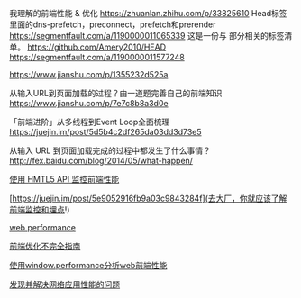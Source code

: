 我理解的前端性能 & 优化
https://zhuanlan.zhihu.com/p/33825610
Head标签里面的dns-prefetch，preconnect，prefetch和prerender
https://segmentfault.com/a/1190000011065339
这是一份与 <head> 部分相关的标签清单。 
https://github.com/Amery2010/HEAD
https://segmentfault.com/a/1190000011577248

https://www.jianshu.com/p/1355232d525a

从输入URL到页面加载的过程？由一道题完善自己的前端知识
https://www.jianshu.com/p/7e7c8b8a3d0e

「前端进阶」从多线程到Event Loop全面梳理
https://juejin.im/post/5d5b4c2df265da03dd3d73e5

从输入 URL 到页面加载完成的过程中都发生了什么事情？
http://fex.baidu.com/blog/2014/05/what-happen/

[使用 HMTL5 API 监控前端性能](https://www.infoq.cn/article/html5-performance-api-monitoring/)

[https://juejin.im/post/5e9052916fb9a03c9843284f](去大厂，你就应该了解前端监控和埋点!)

[web performance](http://kailian.github.io/2017/02/04/web-performance)

[前端优化不完全指南](https://aotu.io/notes/2016/03/16/optimization/)

[使用window.performance分析web前端性能](https://blog.csdn.net/lovenjoe/article/details/80260658)

[发现并解决网络应用性能的问题](https://developers.google.com/web/fundamentals/codelabs/web-perf)